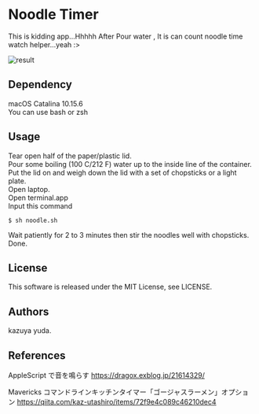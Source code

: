 # Noodle Timer
This is kidding app...Hhhhh
After Pour water , It is can count noodle time watch helper...yeah :>  

![result](https://github.com/Iovesophy/Noodle-Timer/blob/master/noodle.gif)

## Dependency  
macOS Catalina 10.15.6  
You can use bash or zsh  

## Usage

Tear open half of the paper/plastic lid.  
Pour some boiling (100 C/212 F) water up to the inside line of the container.  
Put the lid on and weigh down the lid with a set of chopsticks or a light plate.  
Open laptop.  
Open terminal.app  
Input this command  

```
$ sh noodle.sh
```
 
Wait patiently for 2 to 3 minutes then stir the noodles well with chopsticks.  
Done.  

## License
This software is released under the MIT License, see LICENSE.  

## Authors
kazuya yuda.  

## References

AppleScript で音を鳴らす
https://dragox.exblog.jp/21614329/


Mavericks コマンドラインキッチンタイマー「ゴージャスラーメン」オプション
https://qiita.com/kaz-utashiro/items/72f9e4c089c46210dec4

